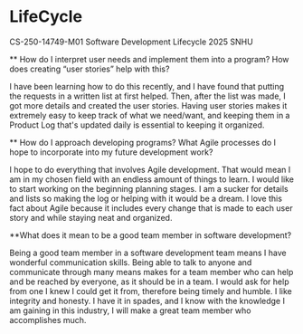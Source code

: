 # LifeCycle
CS-250-14749-M01 Software Development Lifecycle 2025 SNHU 

** How do I interpret user needs and implement them into a program? How does creating “user stories” help with this?

  I have been learning how to do this recently, and I have found that putting the requests in a written list at first helped. Then, after the list was made, I got more details and created the user stories. Having user stories makes it extremely easy to keep track of what we need/want, and keeping them in a Product Log that's updated daily is essential to keeping it organized. 
  
** How do I approach developing programs? What Agile processes do I hope to incorporate into my future development work?

  I hope to do everything that involves Agile development. That would mean I am in my chosen field with an endless amount of things to learn. I would like to start working on the beginning planning stages. I am a sucker for details and lists so making the log or helping with it would be a dream. I love this fact about Agile because it includes every change that is made to each user story and while staying neat and organized.
  
**What does it mean to be a good team member in software development?

  Being a good team member in a software development team means I have wonderful communication skills. Being able to talk to anyone and communicate through many means makes for a team member who can help and be reached by everyone, as it should be in a team. I would ask for help from one I knew I could get it from, therefore being timely and humble. I like integrity and honesty. I have it in spades, and I know with the knowledge I am gaining in this industry, I will make a great team member who accomplishes much. 
